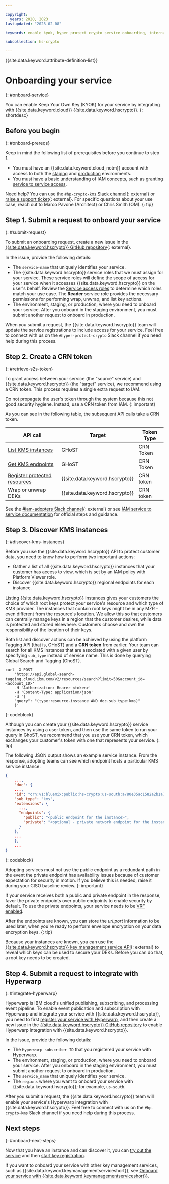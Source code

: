 ```yaml
---

copyright:
  years: 2020, 2023
lastupdated: "2023-02-08"

keywords: enable kyok, hyper protect crypto service onboarding, internal, kyok, onboard service, crn token

subcollection: hs-crypto

---
```


{{site.data.keyword.attribute-definition-list}}


# Onboarding your service
{: #onboard-service}

You can enable Keep Your Own Key (KYOK) for your service by integrating with {{site.data.keyword.cloud}} {{site.data.keyword.hscrypto}}.
{: shortdesc}

## Before you begin
{: #onboard-prereqs}

Keep in mind the following list of prerequisites before you continue to step 1.
- You must have an {{site.data.keyword.cloud_notm}} account with access to both the
[staging](https://test.cloud.ibm.com/) and [production](https://cloud.ibm.com/)
environments.
- You must have a basic understanding of IAM concepts, such as
[granting service to service access](/docs/get-coding?topic=get-coding-servicetoservice).

Need help? You can use the
[`#hp-crypto-kms` Slack channel](https://app.slack.com/client/T02J3DPUE/CFFC7M3B3){: external}
or
[raise a support ticket](https://github.ibm.com/ZaaS/zcrypto-support-tickets/issues/new){: external}.
For specific questions about your use case, reach out to Marco Pavone (Architect)
or Chris Smith (OM).
{: tip}

## Step 1. Submit a request to onboard your service
{: #submit-request}

To submit an onboarding request, create a new issue in the
[{{site.data.keyword.hscrypto}} GitHub repository](https://github.ibm.com/ZaaS/zcrypto-backlog/issues/new?template=onboard-request.md){: external}.

In the issue, provide the following details:
- The `service-name` that uniquely identifies your service.
- The {{site.data.keyword.hscrypto}} service roles that we must
assign for your service. These service roles will define the scope of access for
your service when it accesses {{site.data.keyword.hscrypto}} on
the user's behalf. Review the
[Service access roles](/docs/hs-crypto?topic=hs-crypto-manage-access#service-access-roles)
to determine which roles match your use case. The **Reader** service role provides the necessary permissions for
performing wrap, unwrap, and list key actions.
- The environment, staging, or production, where you need to onboard your
service. After you onboard in the staging environment, you must submit another
request to onboard in production.

When you submit a request, the {{site.data.keyword.hscrypto}}
team will update the service registrations to include access for your service.
Feel free to connect with us on the `#hyper-protect-crypto` Slack channel if you need
help during this process.

## Step 2. Create a CRN token
{: #retrieve-s2s-token}

To grant access between your service (the "source" service) and
{{site.data.keyword.hscrypto}} (the "target" service), we
recommend using a CRN token. This process requires a single extra request
to IAM.

Do not propagate the user's token through the system because this not good
security hygiene. Instead, use a CRN token from IAM.
{: important}

As you can see in the following table, the subsequent API calls take a CRN token.

API call | Target | Token Type
---- | ---- | ----
[List KMS instances](#discover-kms-instances) | GHoST | CRN Token
[Get KMS endpoints](#discover-kms-instances) | GHoST | CRN Token
[Register protected resources](/docs/hs-crypto?topic=hs-crypto-register-protected-resources) | {{site.data.keyword.hscrypto}} | CRN token
Wrap or unwrap DEKs | {{site.data.keyword.hscrypto}} | CRN token

See the
[#iam-adopters Slack channel](https://ibm-cloudplatform.slack.com/archives/C0NLB2W3B/p1516206027000901){: external}
or see
[IAM service to service documentation](/docs/get-coding?topic=get-coding-servicetoservice)
for official steps and guidance.

## Step 3. Discover KMS instances
{: #discover-kms-instances}

Before you use the {{site.data.keyword.hscrypto}} API to protect customer data, you need to know how to perform two important actions:
- Gather a list of all {{site.data.keyword.hscrypto}} instances
that your customer has access to view, which is set by an IAM policy with
Platform Viewer role.
- Discover {{site.data.keyword.hscrypto}} regional endpoints
for each instance.

Listing {{site.data.keyword.hscrypto}} instances gives your
customers the choice of which root keys protect your service's resource and
which type of KMS provider. The instances that contain root keys might be in any
MZR - even different from the resource's location. We allow this so that
customers can centrally manage keys in a region that the customer desires, while
data is protected and stored elsewhere. Customers choose and own the
responsibility of the location of their keys.

Both list and discover actions can be achieved by using the platform
Tagging API (that is, GHoST) and a **CRN token** from earlier. Your team can search
for all KMS instances that are associated with a given user by specifying
`sub_type` instead of service name. This is done by querying Global Search and
Tagging (GhoST).

```cURL
curl -X POST
    'https://api.global-search-tagging.cloud.ibm.com/v2/resources/search?limit=50&account_id=<account_ID>'
    -H 'Authorization: Bearer <token>'
    -H 'Content-Type: application/json'
    -d '{
    "query": "(type:resource-instance AND doc.sub_type:kms)"
    }'
```
{: codeblock}

Although you can create your {{site.data.keyword.hscrypto}}
service instances by using a user token, and then use the same token to run your
query in GhoST, we recommend that you use your CRN token, which exchanges your
customer's token with one that represents your service.
{: tip}

The following JSON output shows an example service instance. From the response,
adopting teams can see which endpoint hosts a particular KMS service instance.

```json
{
    ...,
    "doc": {
    ...,
    "id": "crn:v1:bluemix:public:hs-crypto:us-south:a/80e35ac1582a2b1a7b633e6107f9295a:67be47c6-cac0-415d-b298-0e6d45d6cb51::",
    "sub_type": "kms",
    "extensions": {
      ...,
      "endpoints": {
        "public": "<public endpoint for the instance>",
        "private": "<optional - private network endpoint for the instance>"
      }
    },
    ...
    },
    ...
}
```
{: codeblock}

Adopting services must not use the public endpoint as a redundant path in the
event the private endpoint has availability issues because of customer
expectation for security in motion. If you believe this is needed, raise
it during your CISO baseline review.
{: important}

If your service receives both a public and private endpoint in the response,
favor the private endpoints over public endpoints to enable security by default.
To use the private endpoints, your service needs to be
[VRF enabled](/docs/direct-link?topic=direct-link-overview-of-virtual-routing-and-forwarding-vrf-on-ibm-cloud).

After the endpoints are known, you can store the _url:port_ information to be
used later, when you're ready to perform envelope encryption on your data
encryption keys.
{: tip}

Because your instances are known, you can use the
[{{site.data.keyword.hscrypto}} key management service API](https://cloud.ibm.com/apidocs/hs-cryptot#list-keys){: external} to reveal
which keys can be used to secure your DEKs. Before you can do that, a root key
needs to be created.

## Step 4. Submit a request to integrate with Hyperwarp
{: #integrate-hyperwarp}

Hyperwarp is IBM cloud's unified publishing, subscribing, and processing event pipeline. To enable event publication and subscription with Hyperwarp and integrate your service with {{site.data.keyword.hscrypto}}, you need to first [register your service with Hyperwarp](/docs/get-coding?topic=get-coding-hyperwarp#hyperwarp-registration), and then create a new issue in the
[{{site.data.keyword.hscrypto}} GitHub repository](https://github.ibm.com/ZaaS/zcrypto-backlog/issues/new?template=hyperwarp-onboard-request.md) to enable Hyperwarp integration with {{site.data.keyword.hscrypto}}.

In the issue, provide the following details:
- The `Hyperwarp subscriber ID` that you registered your service with Hyperwarp.
- The environment, staging, or production, where you need to onboard your service. After you onboard in the staging environment, you must submit another request to onboard in production.
- The `service_name` that uniquely identifies your service.
- The `regions` where you want to onboard your service with {{site.data.keyword.hscrypto}}; for example, `us-south`.

After you submit a request, the {{site.data.keyword.hscrypto}} team will enable your service's Hyperwarp integration with {{site.data.keyword.hscrypto}}. Feel free to connect with us on the `#hp-crypto-kms` Slack channel if you need help during this process.

## Next steps
{: #onboard-next-steps}

Now that you have an instance and can discover it, you can [try out the service](/docs/hs-crypto?topic=hs-crypto-get-started) and then [start key registration](/docs/hs-crypto?topic=hs-crypto-register-protected-resources).

If you want to onboard your service with other key management services, such as {{site.data.keyword.keymanagementserviceshort}}, see [Onboard your service with {{site.data.keyword.keymanagementserviceshort}}](/docs/key-protect?topic=key-protect-onboard-service).
